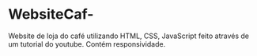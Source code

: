 # WebsiteCaf-
Website de loja do café utilizando HTML, CSS, JavaScript feito através de um tutorial do youtube.
Contém responsividade.
